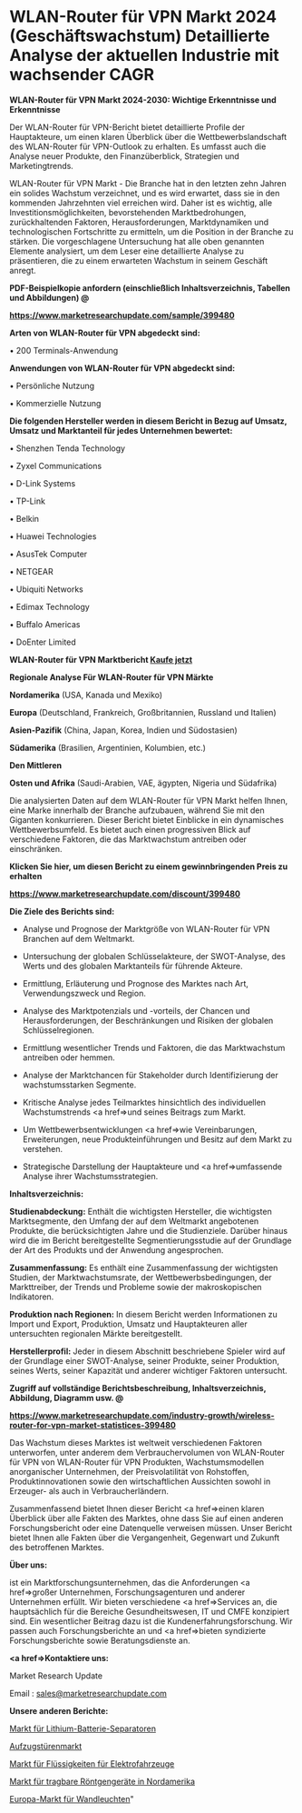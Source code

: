 # WLAN-Router für VPN Markt 2024 (Geschäftswachstum) Detaillierte Analyse der aktuellen Industrie mit wachsender CAGR

<strong>WLAN-Router für VPN Markt 2024-2030: Wichtige Erkenntnisse und Erkenntnisse</strong>

Der WLAN-Router für VPN-Bericht bietet detaillierte Profile der Hauptakteure, um einen klaren Überblick über die Wettbewerbslandschaft des WLAN-Router für VPN-Outlook zu erhalten. Es umfasst auch die Analyse neuer Produkte, den Finanzüberblick, Strategien und Marketingtrends.

WLAN-Router für VPN Markt - Die Branche hat in den letzten zehn Jahren ein solides Wachstum verzeichnet, und es wird erwartet, dass sie in den kommenden Jahrzehnten viel erreichen wird. Daher ist es wichtig, alle Investitionsmöglichkeiten, bevorstehenden Marktbedrohungen, zurückhaltenden Faktoren, Herausforderungen, Marktdynamiken und technologischen Fortschritte zu ermitteln, um die Position in der Branche zu stärken. Die vorgeschlagene Untersuchung hat alle oben genannten Elemente analysiert, um dem Leser eine detaillierte Analyse zu präsentieren, die zu einem erwarteten Wachstum in seinem Geschäft anregt.



<strong><b>PDF-Beispielkopie anfordern (einschließlich Inhaltsverzeichnis, Tabellen und Abbildungen) @ </b></strong>

<strong><a href=https://www.marketresearchupdate.com/sample/399480>

<strong>https://www.marketresearchupdate.com/sample/399480</u></a></strong></strong>



<strong>Arten von WLAN-Router für VPN abgedeckt sind:</strong>

• 200 Terminals-Anwendung



<strong>Anwendungen von WLAN-Router für VPN abgedeckt sind:</strong>

• Persönliche Nutzung

• Kommerzielle Nutzung



<strong>Die folgenden Hersteller werden in diesem Bericht in Bezug auf Umsatz, Umsatz und Marktanteil für jedes Unternehmen bewertet:</strong>

• Shenzhen Tenda Technology

• Zyxel Communications

• D-Link Systems

• TP-Link

• Belkin

• Huawei Technologies

• AsusTek Computer

• NETGEAR

• Ubiquiti Networks

• Edimax Technology

• Buffalo Americas

• DoEnter Limited



<strong>WLAN-Router für VPN Marktbericht <a href=https://www.marketresearchupdate.com/buynow/399480>Kaufe jetzt</a></strong>



<strong>Regionale Analyse Für WLAN-Router für VPN Märkte</strong>



<strong>Nordamerika</strong> (USA, Kanada und Mexiko)



<strong>Europa</strong> (Deutschland, Frankreich, Großbritannien, Russland und Italien)



<strong>Asien-Pazifik</strong> (China, Japan, Korea, Indien und Südostasien)



<strong>Südamerika</strong> (Brasilien, Argentinien, Kolumbien, etc.)



<strong>Den Mittleren</strong> 

<strong>Osten und Afrika</strong> (Saudi-Arabien, VAE, ägypten, Nigeria und Südafrika)

Die analysierten Daten auf dem WLAN-Router für VPN Markt helfen Ihnen, eine Marke innerhalb der Branche aufzubauen, während Sie mit den Giganten konkurrieren. Dieser Bericht bietet Einblicke in ein dynamisches Wettbewerbsumfeld. Es bietet auch einen progressiven Blick auf verschiedene Faktoren, die das Marktwachstum antreiben oder einschränken.



<strong>Klicken Sie hier, um diesen Bericht zu einem gewinnbringenden Preis zu erhalten
</strong>

<strong><a href=https://www.marketresearchupdate.com/discount/399480>https://www.marketresearchupdate.com/discount/399480</b></u></strong></a>



<strong>Die Ziele des Berichts sind:</strong>

- Analyse und Prognose der Marktgröße von WLAN-Router für VPN Branchen auf dem Weltmarkt.

- Untersuchung der globalen Schlüsselakteure, der SWOT-Analyse, des Werts und des globalen Marktanteils für führende Akteure.

- Ermittlung, Erläuterung und Prognose des Marktes nach Art, Verwendungszweck und Region.

- Analyse des Marktpotenzials und -vorteils, der Chancen und Herausforderungen, der Beschränkungen und Risiken der globalen Schlüsselregionen.

- Ermittlung wesentlicher Trends und Faktoren, die das Marktwachstum antreiben oder hemmen.

- Analyse der Marktchancen für Stakeholder durch Identifizierung der wachstumsstarken Segmente.

- Kritische Analyse jedes Teilmarktes hinsichtlich des individuellen Wachstumstrends <a href=>und</a> seines Beitrags zum Markt.

- Um Wettbewerbsentwicklungen <a href=>wie</a> Vereinbarungen, Erweiterungen, neue Produkteinführungen und Besitz auf dem Markt zu verstehen.

- Strategische Darstellung der Hauptakteure und <a href=>umfas</a>sende Analyse ihrer Wachstumsstrategien.



<strong>Inhaltsverzeichnis:</strong>



<strong>Studienabdeckung:</strong> Enthält die wichtigsten Hersteller, die wichtigsten Marktsegmente, den Umfang der auf dem Weltmarkt angebotenen Produkte, die berücksichtigten Jahre und die Studienziele. Darüber hinaus wird die im Bericht bereitgestellte Segmentierungsstudie auf der Grundlage der Art des Produkts und der Anwendung angesprochen.



<strong>Zusammenfassung:</strong> Es enthält eine Zusammenfassung der wichtigsten Studien, der Marktwachstumsrate, der Wettbewerbsbedingungen, der Markttreiber, der Trends und Probleme sowie der makroskopischen Indikatoren.



<strong>Produktion nach Regionen:</strong> In diesem Bericht werden Informationen zu Import und Export, Produktion, Umsatz und Hauptakteuren aller untersuchten regionalen Märkte bereitgestellt.



<strong>Herstellerprofil:</strong> Jeder in diesem Abschnitt beschriebene Spieler wird auf der Grundlage einer SWOT-Analyse, seiner Produkte, seiner Produktion, seines Werts, seiner Kapazität und anderer wichtiger Faktoren untersucht.



<strong><b>Zugriff auf vollständige Berichtsbeschreibung, Inhaltsverzeichnis, Abbildung, Diagramm usw. @ </b></strong>

<strong><a href=https://www.marketresearchupdate.com/industry-growth/wireless-router-for-vpn-market-statistices-399480>https://www.marketresearchupdate.com/industry-growth/wireless-router-for-vpn-market-statistices-399480</a></strong>

Das Wachstum dieses Marktes ist weltweit verschiedenen Faktoren unterworfen, unter anderem dem Verbrauchervolumen von WLAN-Router für VPN von WLAN-Router für VPN Produkten, Wachstumsmodellen anorganischer Unternehmen, der Preisvolatilität von Rohstoffen, Produktinnovationen sowie den wirtschaftlichen Aussichten sowohl in Erzeuger- als auch in Verbraucherländern.

Zusammenfassend bietet Ihnen dieser Bericht <a href=>einen</a> klaren Überblick über alle Fakten des Marktes, ohne dass Sie auf einen anderen Forschungsbericht oder eine Datenquelle verweisen müssen. Unser Bericht bietet Ihnen alle Fakten über die Vergangenheit, Gegenwart und Zukunft des betroffenen Marktes.



<strong>Über uns:</strong>

 ist ein Marktforschungsunternehmen, das die Anforderungen <a href=>großer</a> Unternehmen, Forschungsagenturen und anderer Unternehmen erfüllt. Wir bieten verschiedene <a href=>Services</a> an, die hauptsächlich für die Bereiche Gesundheitswesen, IT und CMFE konzipiert sind. Ein wesentlicher Beitrag dazu ist die Kundenerfahrungsforschung. Wir passen auch Forschungsberichte an und <a href=>bieten</a> syndizierte Forschungsberichte sowie Beratungsdienste an.



<strong><a href=>Kontaktiere uns:</a></strong>

Market Research Update

Email : sales@marketresearchupdate.com



<strong>Unsere anderen Berichte:</strong>

<a href=https://www.linkedin.com/pulse/lithium-battery-separator-market-expected-witness>Markt für Lithium-Batterie-Separatoren</a>

<a href=https://www.linkedin.com/pulse/elevator-door-market-size-historical>Aufzugstürenmarkt</a>

<a href=https://www.linkedin.com/pulse/ev-vehicles-fluids-market-size-emerging-trends>Markt für Flüssigkeiten für Elektrofahrzeuge</a>

<a href=https://www.linkedin.com/pulse/north-america-portable-x-ray-machine-market-size-share>Markt für tragbare Röntgengeräte in Nordamerika</a>

<a href=https://www.linkedin.com/pulse/europe-wall-lights-market-new-report-future>Europa-Markt für Wandleuchten</a>"

